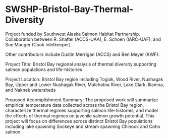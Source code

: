 # SWSHP-Bristol-Bay-Thermal-Diversity

Project funded by Southwest Alaska Salmon Habitat Partnership. Collaboration between R. Shaftel (ACCS-UAA), E. Schoen (IARC-UAF), and Sue Mauger (Cook Inletkeeper).

Other contributors include Dustin Merrigan (ACCS) and Ben Meyer (KWF).

Project Title: Bristol Bay regional analysis of thermal diversity supporting salmon populations and life-histories

Project Location: Bristol Bay region including Togiak, Wood River, Nushagak Bay, Upper and Lower Nushagak River, Mulchatna River, Lake Clark, Iliamna, and Naknek watersheds

Proposed Accomplishment Summary:
The proposed work will summarize empirical temperature data collected across the Bristol Bay region, characterize thermal regimes supporting salmon life-histories, and model the effects of thermal regimes on juvenile salmon growth potential. This project will focus on differences across distinct Bristol Bay populations including lake spawning Sockeye and stream spawning Chinook and Coho salmon.
